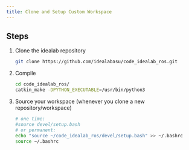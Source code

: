 ```yaml
---
title: Clone and Setup Custom Workspace
---
```


## Steps

1. Clone the idealab repository

    ```bash
    git clone https://github.com/idealabasu/code_idealab_ros.git
    ```

1. Compile

    ```bash
    cd code_idealab_ros/
    catkin_make -DPYTHON_EXECUTABLE=/usr/bin/python3
    ```

1. Source your workspace (whenever you clone a new repository/workspace)

    ```bash
    # one time:
    #source devel/setup.bash
    # or permanent:
    echo "source ~/code_idealab_ros/devel/setup.bash" >> ~/.bashrc
    source ~/.bashrc
    ```
